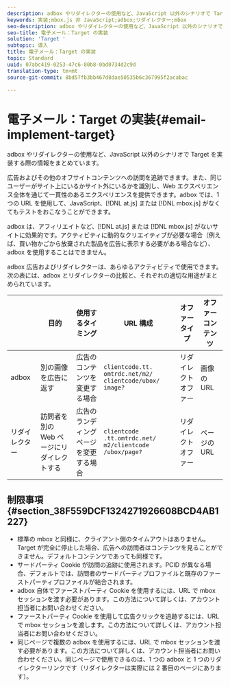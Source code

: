 ```yaml
---
description: adbox やリダイレクターの使用など、JavaScript 以外のシナリオで Target を実装する際の情報をまとめています。
keywords: 実装;mbox.js 非 JavaScript;adbox;リダイレクター;mbox
seo-description: adbox やリダイレクターの使用など、JavaScript 以外のシナリオで Target を実装する際の情報をまとめています。
seo-title: 電子メール：Target の実装
solution: 'Target '
subtopic: 導入
title: 電子メール：Target の実装
topic: Standard
uuid: 07abc419-0253-47c6-80b8-0bd0734d2c9d
translation-type: tm+mt
source-git-commit: 8bd57fb3bb467d8dae50535b6c367995f2acabac

---
```



# 電子メール：Target の実装{#email-implement-target}

adbox やリダイレクターの使用など、JavaScript 以外のシナリオで Target を実装する際の情報をまとめています。

広告およびその他のオフサイトコンテンツへの訪問を追跡できます。また、同じユーザーがサイト上にいるかサイト外にいるかを識別し、Web エクスペリエンス全体を通じて一貫性のあるエクスペリエンスを提供できます。adbox では、1 つの URL を使用して、JavaScript、[!DNL at.js] または [!DNL mbox.js] がなくてもテストをおこなうことができます。

adbox は、アフィリエイトなど、[!DNL at.js] または [!DNL mbox.js] がないサイトに効果的です。アクティビティに動的なクリエイティブが必要な場合（例えば、買い物かごから放棄された製品を広告に表示する必要がある場合など）、adbox を使用することはできません。

adbox 広告およびリダイレクターは、あらゆるアクティビティで使用できます。次の表には、adbox とリダイレクターの比較と、それぞれの適切な用途がまとめられています。

|  | 目的 | 使用するタイミング | URL 構成 | オファータイプ | オファーコンテンツ |
|--- |--- |--- |--- |--- |--- |
| adbox | 別の画像を広告に返す | 広告のコンテンツを変更する場合 | `clientcode​.tt.​omtrdc​.net/​m2​/​clientcode/ubox/​image?` | リダイレクトオファー | 画像の URL |
| リダイレクター | 訪問者を別の Web ページにリダイレクトする | 広告のランディングページを変更する場合 | `clientcode​.tt.omtrdc.net/​m2/clientcode​/ubox/page?` | リダイレクトオファー | ページの URL |

## 制限事項 {#section_38F559DCF1324271926608BCD4AB1227}

* 標準の mbox と同様に、クライアント側のタイムアウトはありません。Target が完全に停止した場合、広告への訪問者はコンテンツを見ることができません。デフォルトコンテンツであっても同様です。
* サードパーティ Cookie が訪問の追跡に使用されます。PCID が異なる場合、デフォルトでは、訪問者のサードパーティプロファイルと既存のファーストパーティプロファイルが結合されます。
* adbox 自体でファーストパーティ Cookie を使用するには、URL で mbox セッションを渡す必要があります。この方法について詳しくは、アカウント担当者にお問い合わせください。
* ファーストパーティ Cookie を使用して広告クリックを追跡するには、URL で mbox セッションを渡します。この方法について詳しくは、アカウント担当者にお問い合わせください。
* 同じページで複数の adbox を使用するには、URL で mbox セッションを渡す必要があります。この方法について詳しくは、アカウント担当者にお問い合わせください。同じページで使用できるのは、1 つの adbox と 1 つのリダイレクターリンクです（リダイレクターは実際には 2 番目のページにあります）。

